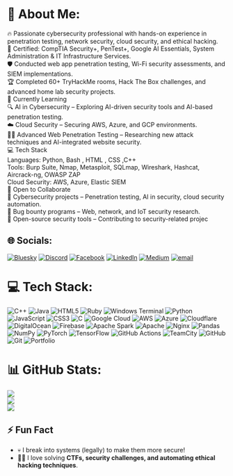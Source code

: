# 💫 About Me:
🔥 Passionate cybersecurity professional with hands-on experience in penetration testing, network security, cloud security, and ethical hacking.<br>📜 Certified: CompTIA Security+, PenTest+, Google AI Essentials, System Administration & IT Infrastructure Services.<br>🛡️ Conducted web app penetration testing, Wi-Fi security assessments, and SIEM implementations.<br>🏆 Completed 60+ TryHackMe rooms, Hack The Box challenges, and advanced home lab security projects.<br>🌱 Currently Learning<br>🔍 AI in Cybersecurity – Exploring AI-driven security tools and AI-based penetration testing.<br>☁️ Cloud Security – Securing AWS, Azure, and GCP environments.<br>🏴‍☠️ Advanced Web Penetration Testing – Researching new attack techniques and AI-integrated website security.<br>💻 Tech Stack<br>Languages: Python, Bash , HTML , CSS ,C++ <br>Tools: Burp Suite, Nmap, Metasploit, SQLmap, Wireshark, Hashcat, Aircrack-ng, OWASP ZAP<br>Cloud Security: AWS, Azure, Elastic SIEM<br>💞️ Open to Collaborate<br>🔹 Cybersecurity projects – Penetration testing, AI in security, cloud security automation.<br>🔹 Bug bounty programs – Web, network, and IoT security research.<br>🔹 Open-source security tools – Contributing to security-related projec


## 🌐 Socials:
[![Bluesky](https://img.shields.io/badge/bluesky-0285FF?style=for-the-badge&logo=bluesky&logoColor=%23FFFFFF)](https://bsky.app/profile/Blackpanda999) [![Discord](https://img.shields.io/badge/Discord-%237289DA.svg?logo=discord&logoColor=white)](https://discord.gg/Blackpand999) [![Facebook](https://img.shields.io/badge/Facebook-%231877F2.svg?logo=Facebook&logoColor=white)](https://facebook.com/Blackpand999) [![LinkedIn](https://img.shields.io/badge/LinkedIn-%230077B5.svg?logo=linkedin&logoColor=white)](https://linkedin.com/in/www.linkedin.com/in/osamakhan44) [![Medium](https://img.shields.io/badge/Medium-12100E?logo=medium&logoColor=white)](https://medium.com/@Blackpand999) [![email](https://img.shields.io/badge/Email-D14836?logo=gmail&logoColor=white)](mailto:cyberkhan554433@gmail.com) 

# 💻 Tech Stack:
![C++](https://img.shields.io/badge/c++-%2300599C.svg?style=for-the-badge&logo=c%2B%2B&logoColor=white) ![Java](https://img.shields.io/badge/java-%23ED8B00.svg?style=for-the-badge&logo=openjdk&logoColor=white) ![HTML5](https://img.shields.io/badge/html5-%23E34F26.svg?style=for-the-badge&logo=html5&logoColor=white) ![Ruby](https://img.shields.io/badge/ruby-%23CC342D.svg?style=for-the-badge&logo=ruby&logoColor=white) ![Windows Terminal](https://img.shields.io/badge/Windows%20Terminal-%234D4D4D.svg?style=for-the-badge&logo=windows-terminal&logoColor=white) ![Python](https://img.shields.io/badge/python-3670A0?style=for-the-badge&logo=python&logoColor=ffdd54) ![JavaScript](https://img.shields.io/badge/javascript-%23323330.svg?style=for-the-badge&logo=javascript&logoColor=%23F7DF1E) ![CSS3](https://img.shields.io/badge/css3-%231572B6.svg?style=for-the-badge&logo=css3&logoColor=white) ![C](https://img.shields.io/badge/c-%2300599C.svg?style=for-the-badge&logo=c&logoColor=white) ![Google Cloud](https://img.shields.io/badge/GoogleCloud-%234285F4.svg?style=for-the-badge&logo=google-cloud&logoColor=white) ![AWS](https://img.shields.io/badge/AWS-%23FF9900.svg?style=for-the-badge&logo=amazon-aws&logoColor=white) ![Azure](https://img.shields.io/badge/azure-%230072C6.svg?style=for-the-badge&logo=microsoftazure&logoColor=white) ![Cloudflare](https://img.shields.io/badge/Cloudflare-F38020?style=for-the-badge&logo=Cloudflare&logoColor=white) ![DigitalOcean](https://img.shields.io/badge/DigitalOcean-%230167ff.svg?style=for-the-badge&logo=digitalOcean&logoColor=white) ![Firebase](https://img.shields.io/badge/firebase-%23039BE5.svg?style=for-the-badge&logo=firebase) ![Apache Spark](https://img.shields.io/badge/Apache%20Spark-FDEE21?style=for-the-badge&logo=apachespark&logoColor=black) ![Apache](https://img.shields.io/badge/apache-%23D42029.svg?style=for-the-badge&logo=apache&logoColor=white) ![Nginx](https://img.shields.io/badge/nginx-%23009639.svg?style=for-the-badge&logo=nginx&logoColor=white) ![Pandas](https://img.shields.io/badge/pandas-%23150458.svg?style=for-the-badge&logo=pandas&logoColor=white) ![NumPy](https://img.shields.io/badge/numpy-%23013243.svg?style=for-the-badge&logo=numpy&logoColor=white) ![PyTorch](https://img.shields.io/badge/PyTorch-%23EE4C2C.svg?style=for-the-badge&logo=PyTorch&logoColor=white) ![TensorFlow](https://img.shields.io/badge/TensorFlow-%23FF6F00.svg?style=for-the-badge&logo=TensorFlow&logoColor=white) ![GitHub Actions](https://img.shields.io/badge/github%20actions-%232671E5.svg?style=for-the-badge&logo=githubactions&logoColor=white) ![TeamCity](https://img.shields.io/badge/teamcity-000000.svg?style=for-the-badge&logo=teamcity&logoColor=white) ![GitHub](https://img.shields.io/badge/github-%23121011.svg?style=for-the-badge&logo=github&logoColor=white) ![Git](https://img.shields.io/badge/git-%23F05033.svg?style=for-the-badge&logo=git&logoColor=white) ![Portfolio](https://img.shields.io/badge/Portfolio-%23000000.svg?style=for-the-badge&logo=firefox&logoColor=#FF7139)
# 📊 GitHub Stats:
![](https://github-readme-stats.vercel.app/api?username=BlackPanda999&theme=dark&hide_border=false&include_all_commits=false&count_private=false)<br/>
![](https://nirzak-streak-stats.vercel.app/?user=BlackPanda999&theme=dark&hide_border=false)<br/>
![](https://github-readme-stats.vercel.app/api/top-langs/?username=BlackPanda999&theme=dark&hide_border=false&include_all_commits=false&count_private=false&layout=compact)


<!-- Proudly created with GPRM ( https://gprm.itsvg.in ) -->
## ⚡ Fun Fact  
- 💀 I break into systems (legally) to make them more secure!  
- 🕵️‍♂️ I love solving **CTFs, security challenges, and automating ethical hacking techniques**.  
